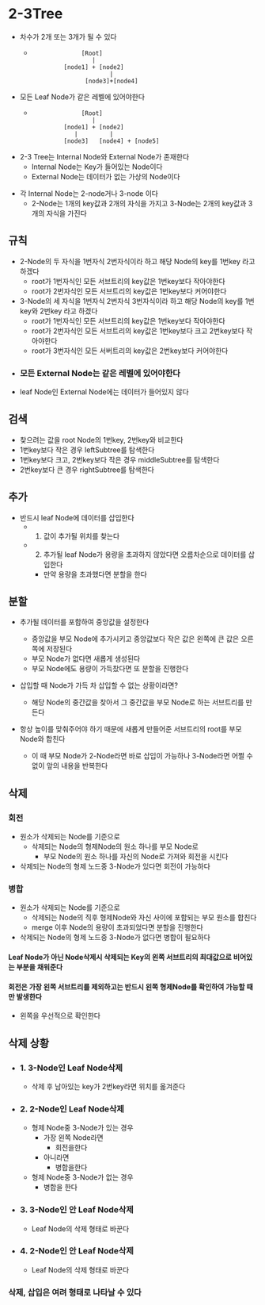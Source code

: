 # 2-3Tree

-   차수가 2개 또는 3개가 될 수 있다
    -   ```
                      [Root]
                         |
                 [node1] + [node2]
                              |
                       [node3]+[node4]
        ```

*   모든 Leaf Node가 같은 레벨에 있어야한다
    -   ```
                      [Root]
                         |
                 [node1] + [node2]
                    |         |
                 [node3]   [node4] + [node5]
        ```

-   2-3 Tree는 Internal Node와 External Node가 존재한다
    -   Internal Node는 Key가 들어있는 Node이다
    -   External Node는 데이터가 없는 가상의 Node이다

*   각 Internal Node는 2-node거나 3-node 이다
    -   2-Node는 1개의 key값과 2개의 자식을 가지고 3-Node는 2개의 key값과 3개의 자식을 가진다

## 규칙

-   2-Node의 두 자식을 1번자식 2번자식이라 하고 해당 Node의 key를 1번key 라고 하겠다
    -   root가 1번자식인 모든 서브트리의 key값은 1번key보다 작아야한다
    -   root가 2번자식인 모든 서브트리의 key값은 1번key보다 커어야한다
-   3-Node의 세 자식을 1번자식 2번자식 3번자식이라 하고 해당 Node의 key를 1번key와 2번key 라고 하겠다
    -   root가 1번자식인 모든 서브트리의 key값은 1번key보다 작아야한다
    -   root가 2번자식인 모든 서브트리의 key값은 1번key보다 크고 2번key보다 작아야한다
    -   root가 3번자식인 모든 서버트리의 key값은 2번key보다 커어야한다

*   ### 모든 External Node는 같은 레벨에 있어야한다

-   leaf Node인 External Node에는 데이터가 들어있지 않다

## 검색

-   찾으려는 값을 root Node의 1번key, 2번key와 비교한다
-   1번key보다 작은 경우 leftSubtree를 탐색한다
-   1번key보다 크고, 2번key보다 작은 경우 middleSubtree를 탐색한다
-   2번key보다 큰 경우 rightSubtree를 탐색한다

## 추가

-   반드시 leaf Node에 데이터를 삽입한다
    -   1.  값이 추가될 위치를 찾는다
    -   2.  추가될 leaf Node가 용량을 초과하지 않았다면 오름차순으로 데이터를 삽입한다
        -   만약 용량을 초과했다면 분할을 한다

## 분할

-   추가될 데이터를 포함하여 중앙값을 설정한다

    -   중앙값을 부모 Node에 추가시키고 중앙값보다 작은 값은 왼쪽에 큰 값은 오른쪽에 저장된다
    -   부모 Node가 없다면 새롭게 생성된다
    -   부모 Node에도 용량이 가득찼다면 또 분할을 진행한다

-   삽입할 때 Node가 가득 차 삽입할 수 없는 상황이라면?
    -   해당 Node의 중간값을 찾아서 그 중간값을 부모 Node로 하는 서브트리를 만든다
-   항상 높이를 맞춰주어야 하기 때문에 새롭게 만들어준 서브트리의 root를 부모 Node와 합친다
    -   이 때 부모 Node가 2-Node라면 바로 삽입이 가능하나 3-Node라면 어쩔 수 없이 앞의 내용을 반복한다

## 삭제

### 회전

-   원소가 삭제되는 Node를 기준으로
    -   삭제되는 Node의 형제Node의 원소 하나를 부모 Node로
        -   부모 Node의 원소 하나를 자신의 Node로 가져와 회전을 시킨다
-   삭제되는 Node의 형제 노드중 3-Node가 있다면 회전이 가능하다

### 병합

-   원소가 삭제되는 Node를 기준으로
    -   삭제되는 Node의 직후 형제Node와 자신 사이에 포함되는 부모 원소를 합친다
    -   merge 이후 Node의 용량이 초과되었다면 분할을 진행한다
-   삭제되는 Node의 형제 노드중 3-Node가 없다면 병합이 필요하다

#### Leaf Node가 아닌 Node삭제시 삭제되는 Key의 왼쪽 서브트리의 최대값으로 비어있는 부분을 채워준다

#### 회전은 가장 왼쪽 서브트리를 제외하고는 반드시 왼쪽 형제Node를 확인하여 가능할 때만 발생한다

-   왼쪽을 우선적으로 확인한다

## 삭제 상황

-   ### 1. 3-Node인 Leaf Node삭제
    -   삭제 후 남아있는 key가 2번key라면 위치를 옮겨준다
-   ### 2. 2-Node인 Leaf Node삭제
    -   형제 Node중 3-Node가 있는 경우
        -   가장 왼쪽 Node라면
            -   회전을한다
        -   아니라면
            -   병합을한다
    -   형제 Node중 3-Node가 없는 경우
        -   병합을 한다
-   ### 3. 3-Node인 안 Leaf Node삭제
    -   Leaf Node의 삭제 형태로 바꾼다
-   ### 4. 2-Node인 안 Leaf Node삭제
    -   Leaf Node의 삭제 형태로 바꾼다

### 삭제, 삽입은 여려 형태로 나타날 수 있다
